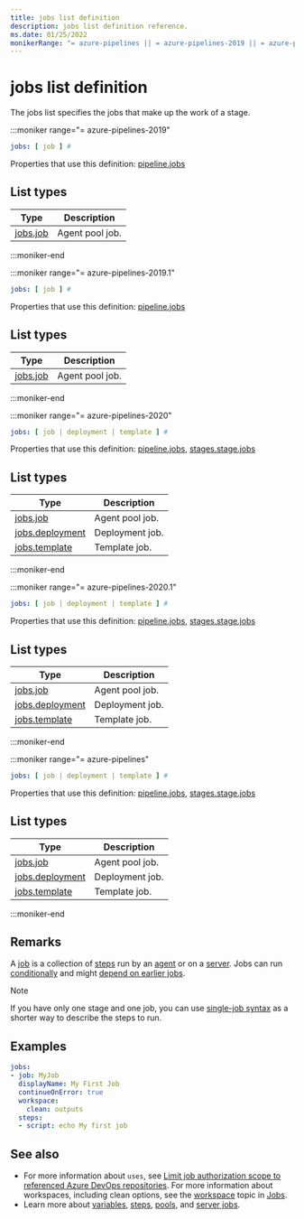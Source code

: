 ```yaml
---
title: jobs list definition
description: jobs list definition reference.
ms.date: 01/25/2022
monikerRange: "= azure-pipelines || = azure-pipelines-2019 || = azure-pipelines-2019.1 || = azure-pipelines-2020 || = azure-pipelines-2020.1"
---
```


# jobs list definition


The jobs list specifies the jobs that make up the work of a stage.


:::moniker range="= azure-pipelines-2019"

<!-- :::api-definition signature="jobs[job]" version="azure-pipelines-2019"::: -->

```yaml
jobs: [ job ] # 
```


Properties that use this definition: [pipeline.jobs](pipeline.md)

## List types

| Type     | Description |
|----------|-------------|
| [jobs.job](jobs-job.md) | Agent pool job. |

<!-- :::api-definition-end::: -->

:::moniker-end

:::moniker range="= azure-pipelines-2019.1"

<!-- :::api-definition signature="jobs[job]" version="azure-pipelines-2019.1"::: -->

```yaml
jobs: [ job ] # 
```


Properties that use this definition: [pipeline.jobs](pipeline.md)

## List types

| Type     | Description |
|----------|-------------|
| [jobs.job](jobs-job.md) | Agent pool job. |

<!-- :::api-definition-end::: -->

:::moniker-end

:::moniker range="= azure-pipelines-2020"

<!-- :::api-definition signature="jobs[job]" version="azure-pipelines-2020"::: -->

```yaml
jobs: [ job | deployment | template ] # 
```


Properties that use this definition: [pipeline.jobs](pipeline.md), [stages.stage.jobs](stages-stage.md)

## List types

| Type     | Description |
|----------|-------------|
| [jobs.job](jobs-job.md) | Agent pool job. |
| [jobs.deployment](jobs-deployment.md) | Deployment job. |
| [jobs.template](jobs-template.md) | Template job. |

<!-- :::api-definition-end::: -->

:::moniker-end

:::moniker range="= azure-pipelines-2020.1"

<!-- :::api-definition signature="jobs[job]" version="azure-pipelines-2020.1"::: -->

```yaml
jobs: [ job | deployment | template ] # 
```


Properties that use this definition: [pipeline.jobs](pipeline.md), [stages.stage.jobs](stages-stage.md)

## List types

| Type     | Description |
|----------|-------------|
| [jobs.job](jobs-job.md) | Agent pool job. |
| [jobs.deployment](jobs-deployment.md) | Deployment job. |
| [jobs.template](jobs-template.md) | Template job. |

<!-- :::api-definition-end::: -->

:::moniker-end

:::moniker range="= azure-pipelines"

<!-- :::api-definition signature="jobs[job]" version="azure-pipelines"::: -->

```yaml
jobs: [ job | deployment | template ] # 
```


Properties that use this definition: [pipeline.jobs](pipeline.md), [stages.stage.jobs](stages-stage.md)

## List types

| Type     | Description |
|----------|-------------|
| [jobs.job](jobs-job.md) | Agent pool job. |
| [jobs.deployment](jobs-deployment.md) | Deployment job. |
| [jobs.template](jobs-template.md) | Template job. |

<!-- :::api-definition-end::: -->

:::moniker-end


## Remarks

A [job](/azure/devops/pipelines/process/phases) is a collection of [steps](steps.md) run by an [agent](/azure/devops/pipelines/agents/agents) or on a [server](/azure/devops/pipelines/process/phases#server-jobs). Jobs can run [conditionally](/azure/devops/pipelines/process/phases#conditions) and  might [depend on earlier jobs](/azure/devops/pipelines/process/phases#dependencies).

> [!NOTE]
> If you have only one stage and one job, you can use [single-job syntax](/azure/devops/pipelines/process/phases) as a shorter way to describe the steps to run.


## Examples

```yaml
jobs:
- job: MyJob
  displayName: My First Job
  continueOnError: true
  workspace:
    clean: outputs
  steps:
  - script: echo My first job
```


## See also

- For more information about `uses`, see [Limit job authorization scope to referenced Azure DevOps repositories](/azure/devops/pipelines/repos/azure-repos-git.md#limit-job-authorization-scope-to-referenced-azure-devops-repositories). For more information about workspaces, including clean options, see the [workspace](/azure/devops/pipelines/process/phases.md#workspace) topic in [Jobs](/azure/devops/pipelines/process/phases).
- Learn more about [variables](/azure/devops/pipelines/process/variables), [steps](steps.md), [pools](pool.md), and [server jobs](/azure/devops/pipelines/process/phases#server).





